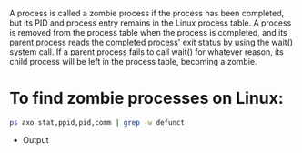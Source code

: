 A process is called a zombie process if the process has been completed, but its PID and process entry remains in the Linux process table. A process is removed from the process table when the process is completed, and its parent process reads the completed process' exit status by using the wait() system call. If a parent process fails to call wait() for whatever reason, its child process will be left in the process table, becoming a zombie.

# To find zombie processes on Linux:
```bash
ps axo stat,ppid,pid,comm | grep -w defunct
```
- Output

